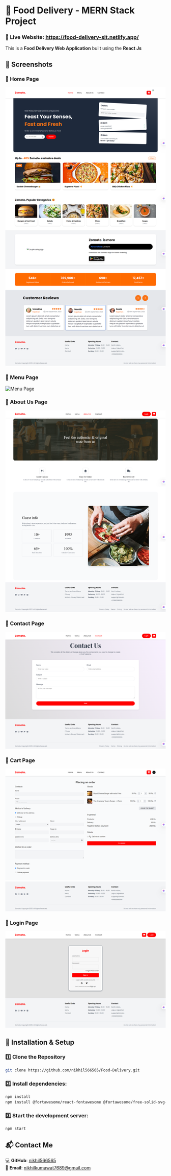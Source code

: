 # 🍔 Food Delivery - MERN Stack Project

### 🔗 Live Website: https://food-delivery-sit.netlify.app/ 
This is a **Food Delivery Web Application** built using the **React Js**
## 📸 Screenshots

### 🔹 Home Page
![Home Page](./frontend/myapp/src/Components/assets/Food-app-images/home.png)

### 🔹 Menu Page
![Menu Page](./frontend/myapp/src/Components/assets/Food-app-images/menu.png)

### 🔹 About Us Page
![About Us](./frontend/myapp/src/Components/assets/Food-app-images/about.png)

### 🔹 Contact Page
![About Us](./frontend/myapp/src/Components/assets/Food-app-images/contact.png)

### 🔹 Cart Page
![About Us](./frontend/myapp/src/Components/assets/Food-app-images/cart.png)

### 🔹 Login Page
![About Us](./frontend/myapp/src/Components/assets/Food-app-images/login.png)

## 🚀 Installation & Setup

### 1️⃣ Clone the Repository
```sh
git clone https://github.com/nikhil566565/Food-Delivery.git
```
### 2️⃣ Install dependencies:
```sh
npm install
npm install @fortawesome/react-fontawesome @fortawesome/free-solid-svg-icons

```

### 3️⃣ Start the development server:
```sh
npm start
```

## 📬 Contact Me

💻 **GitHub**: [nikhil566565](https://github.com/nikhil566565)  
📩 **Email**: nikhilkumawat7689@gmail.com  



